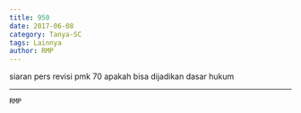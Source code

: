 ```yaml
---
title: 950
date: 2017-06-08
category: Tanya-SC
tags: Lainnya
author: RMP
---
```


siaran pers revisi pmk 70 apakah bisa dijadikan dasar hukum

---



`RMP`
